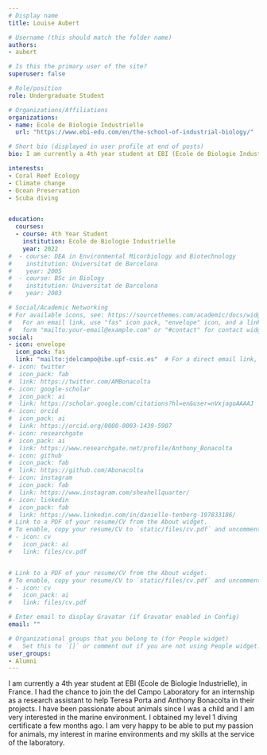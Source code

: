```yaml
---
# Display name
title: Louise Aubert

# Username (this should match the folder name)
authors:
- aubert

# Is this the primary user of the site?
superuser: false

# Role/position
role: Undergraduate Student

# Organizations/Affiliations
organizations:
- name: Ecole de Biologie Industrielle
  url: "https://www.ebi-edu.com/en/the-school-of-industrial-biology/"

# Short bio (displayed in user profile at end of posts)
bio: I am currently a 4th year student at EBI (Ecole de Biologie Industrielle), in France. I had the chance to join the del Campo Laboratory at the Institut de Biologia Evolutiva (CSIC-UPF)for an internship as a research assistant.

interests:
- Coral Reef Ecology
- Climate change
- Ocean Preservation
- Scuba diving


education:
  courses:
  - course: 4th Year Student
    institution: Ecole de Biologie Industrielle
    year: 2022
#  - course: DEA in Environmental Micorbiology and Biotechnology
#    institution: Universitat de Barcelona
#    year: 2005
#  - course: BSc in Biology
#    institution: Universitat de Barcelona
#    year: 2003

# Social/Academic Networking
# For available icons, see: https://sourcethemes.com/academic/docs/widgets/#icons
#   For an email link, use "fas" icon pack, "envelope" icon, and a link in the
#   form "mailto:your-email@example.com" or "#contact" for contact widget.
social:
- icon: envelope
  icon_pack: fas
  link: "mailto:jdelcampo@ibe.upf-csic.es"  # For a direct email link, use "mailto:test@example.org".
#- icon: twitter
#  icon_pack: fab
#  link: https://twitter.com/AMBonacolta
#- icon: google-scholar
#  icon_pack: ai
#  link: https://scholar.google.com/citations?hl=en&user=nVxjagoAAAAJ
#- icon: orcid
#  icon_pack: ai
#  link: https://orcid.org/0000-0003-1439-5907
#- icon: researchgate
#  icon_pack: ai
#  link: https://www.researchgate.net/profile/Anthony_Bonacolta
#- icon: github
#  icon_pack: fab
#  link: https://github.com/Abonacolta
#- icon: instagram
#  icon_pack: fab
#  link: https://www.instagram.com/sheahellquarter/
#- icon: linkedin
#  icon_pack: fab
#  link: https://www.linkedin.com/in/danielle-tenberg-197833186/
# Link to a PDF of your resume/CV from the About widget.
# To enable, copy your resume/CV to `static/files/cv.pdf` and uncomment the lines below.
# - icon: cv
#   icon_pack: ai
#   link: files/cv.pdf


# Link to a PDF of your resume/CV from the About widget.
# To enable, copy your resume/CV to `static/files/cv.pdf` and uncomment the lines below.
# - icon: cv
#   icon_pack: ai
#   link: files/cv.pdf

# Enter email to display Gravatar (if Gravatar enabled in Config)
email: ""

# Organizational groups that you belong to (for People widget)
#   Set this to `[]` or comment out if you are not using People widget.
user_groups:
- Alumni
---
```


I am currently a 4th year student at EBI (Ecole de Biologie Industrielle), in France. I had the chance to join the del Campo Laboratory for an internship as a research assistant to help Teresa Porta and Anthony Bonacolta in their projects. I have been passionate about animals since I was a child and I am very interested in the marine environment. I obtained my level 1 diving certificate a few months ago. I am very happy to be able to put my passion for animals, my interest in marine environments and my skills at the service of the laboratory.

